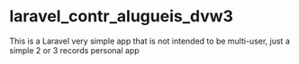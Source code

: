 # laravel_contr_alugueis_dvw3
This is a Laravel very simple app that is not intended to be multi-user, just a simple 2 or 3 records personal app
